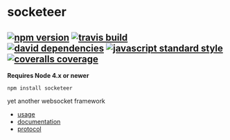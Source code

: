 socketeer
===

[![npm version](https://img.shields.io/npm/v/socketeer.svg?style=flat-square)](https://npmjs.com/package/socketeer)
[![travis build](https://img.shields.io/travis/SEAPUNK/socketeer.svg?style=flat-square)](https://travis-ci.org/SEAPUNK/socketeer)
[![david dependencies](https://david-dm.org/SEAPUNK/socketeer.svg?style=flat-square)](https://david-dm.org/SEAPUNK/socketeer)
[![javascript standard style](https://img.shields.io/badge/code%20style-standard-blue.svg?style=flat-square)](http://standardjs.com/)
[![coveralls coverage](https://coveralls.io/github/SEAPUNK/socketeer)](https://img.shields.io/coveralls/SEAPUNK/socketeer.svg)
---

**Requires Node 4.x or newer**

`npm install socketeer`

yet another websocket framework

- [usage](docs/usage.md)
- [documentation](docs/api/index.md)
- [protocol](docs/protocol/v1.md)
